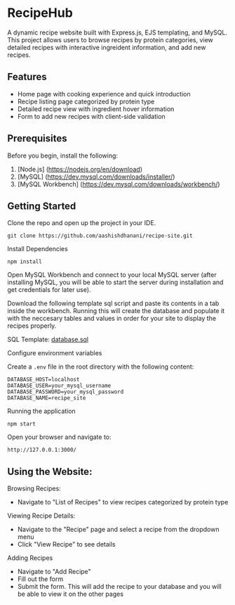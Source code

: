 # RecipeHub

A dynamic recipe website built with Express.js, EJS templating, and MySQL. This project allows users to browse recipes by protein categories, view detailed recipes with interactive ingreident information, and add new recipes.

## Features
- Home page with cooking experience and quick introduction
- Recipe listing page categorized by protein type
- Detailed recipe view with ingredient hover information
- Form to add new recipes with client-side validation

## Prerequisites
Before you begin, install the following:
1. [Node.js] (https://nodejs.org/en/download)
2. [MySQL] (https://dev.mysql.com/downloads/installer/)
3. [MySQL Workbench] (https://dev.mysql.com/downloads/workbench/)

## Getting Started

Clone the repo and open up the project in your IDE.
```
git clone https://github.com/aashishdhanani/recipe-site.git
```

Install Dependencies

```
npm install
```

Open MySQL Workbench and connect to your local MySQL server (after installing MySQL, you will be able to start the server during installation and get credentials for later use). 

Download the following template sql script and paste its contents in a tab inside the workbench. Running this will create the database and populate it with the neccesary tables and values in order for your site to display the recipes properly.

SQL Template: [database.sql](./database.sql)

Configure environment variables

Create a ```.env``` file in the root directory with the following content:

```
DATABASE_HOST=localhost
DATABASE_USER=your_mysql_username
DATABASE_PASSWORD=your_mysql_password
DATABASE_NAME=recipe_site
```

Running the application

```
npm start
```

Open your browser and navigate to:

```
http://127.0.0.1:3000/
```

## Using the Website:
Browsing Recipes:
- Navigate to "List of Recipes" to view recipes categorized by protein type

Viewing Recipe Details:
- Navigate to the "Recipe" page and select a recipe from the dropdown menu
- Click "View Recipe" to see details

Adding Recipes
- Navigate to "Add Recipe"
- Fill out the form
- Submit the form. This will add the recipe to your database and you will be able to view it on the other pages



